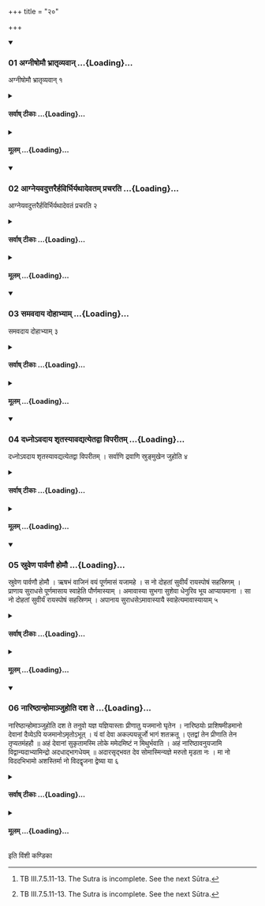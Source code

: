 +++
title = "२०"

+++

<div class="js_include" includetitle="true" newlevelforh1="3" unfilled url="/vedAH_yajuH/taittirIyam/sUtram/ApastambaH/shrautam/vishvAsa-prastutiH/02/20/01_agnIShomau_bhrAtRvyavAn.md">
<details open><summary><h3>01 अग्नीषोमौ भ्रातृव्यवान् ...{Loading}...</h3></summary>

अग्नीषोमौ भ्रातृव्यवान् १
</details>
</div>
<div class="js_include collapsed" newlevelforh1="4" title="सर्वाष् टीकाः" unfilled url="/vedAH_yajuH/taittirIyam/sUtram/ApastambaH/shrautam/sarvASh_TIkAH/02/20/01_agnIShomau_bhrAtRvyavAn.md">
<details><summary><h4>सर्वाष् टीकाः ...{Loading}...</h4></summary>
<details><summary>थिते</summary>

1. One who has enemies (should offer the Upāṁśu-offering) to Agni and Soma.
</details>
</details>
</div>
<div class="js_include collapsed" newlevelforh1="4" title="मूलम्" unfilled url="/vedAH_yajuH/taittirIyam/sUtram/ApastambaH/shrautam/mUlam/02/20/01_agnIShomau_bhrAtRvyavAn.md">
<details><summary><h4>मूलम् ...{Loading}...</h4></summary>

अग्नीषोमौ भ्रातृव्यवान् १
</details>
</div>
<div class="js_include" includetitle="true" newlevelforh1="3" unfilled url="/vedAH_yajuH/taittirIyam/sUtram/ApastambaH/shrautam/vishvAsa-prastutiH/02/20/02_AgneyavaduttarairhavirbhiryathAdevatam_pracharati.md">
<details open><summary><h3>02 आग्नेयवदुत्तरैर्हविर्भिर्यथादेवतम् प्रचरति ...{Loading}...</h3></summary>

आग्नेयवदुत्तरैर्हविर्भिर्यथादेवतं प्रचरति २
</details>
</div>
<div class="js_include collapsed" newlevelforh1="4" title="सर्वाष् टीकाः" unfilled url="/vedAH_yajuH/taittirIyam/sUtram/ApastambaH/shrautam/sarvASh_TIkAH/02/20/02_AgneyavaduttarairhavirbhiryathAdevatam_pracharati.md">
<details><summary><h4>सर्वाष् टीकाः ...{Loading}...</h4></summary>
<details><summary>थिते</summary>

2. (The Adhvaryu) performs the ritual of the further oblations in accordance with the deities (for whom they are in tended) in the same manner as in the case of (the bread in tended for) Agni.
</details>
</details>
</div>
<div class="js_include collapsed" newlevelforh1="4" title="मूलम्" unfilled url="/vedAH_yajuH/taittirIyam/sUtram/ApastambaH/shrautam/mUlam/02/20/02_AgneyavaduttarairhavirbhiryathAdevatam_pracharati.md">
<details><summary><h4>मूलम् ...{Loading}...</h4></summary>

आग्नेयवदुत्तरैर्हविर्भिर्यथादेवतं प्रचरति २
</details>
</div>
<div class="js_include" includetitle="true" newlevelforh1="3" unfilled url="/vedAH_yajuH/taittirIyam/sUtram/ApastambaH/shrautam/vishvAsa-prastutiH/02/20/03_samavadAya_dohAbhyAm.md">
<details open><summary><h3>03 समवदाय दोहाभ्याम् ...{Loading}...</h3></summary>

समवदाय दोहाभ्याम् ३
</details>
</div>
<div class="js_include collapsed" newlevelforh1="4" title="सर्वाष् टीकाः" unfilled url="/vedAH_yajuH/taittirIyam/sUtram/ApastambaH/shrautam/sarvASh_TIkAH/02/20/03_samavadAya_dohAbhyAm.md">
<details><summary><h4>सर्वाष् टीकाः ...{Loading}...</h4></summary>
<details><summary>थिते</summary>

3. Having (first) taken out the portions from the two milks (sour and boiled, he performs the offerings of them).
</details>
</details>
</div>
<div class="js_include collapsed" newlevelforh1="4" title="मूलम्" unfilled url="/vedAH_yajuH/taittirIyam/sUtram/ApastambaH/shrautam/mUlam/02/20/03_samavadAya_dohAbhyAm.md">
<details><summary><h4>मूलम् ...{Loading}...</h4></summary>

समवदाय दोहाभ्याम् ३
</details>
</div>
<div class="js_include" includetitle="true" newlevelforh1="3" unfilled url="/vedAH_yajuH/taittirIyam/sUtram/ApastambaH/shrautam/vishvAsa-prastutiH/02/20/04_dadhno-vadAya_shRtasyAvadyatyetadvA_viparItam.md">
<details open><summary><h3>04 दध्नोऽवदाय शृतस्यावद्यत्येतद्वा विपरीतम् ...{Loading}...</h3></summary>

दध्नोऽवदाय शृतस्यावद्यत्येतद्वा विपरीतम् । सर्वाणि द्रवाणि स्रुङ्मुखेन जुहोति ४
</details>
</div>
<div class="js_include collapsed" newlevelforh1="4" title="सर्वाष् टीकाः" unfilled url="/vedAH_yajuH/taittirIyam/sUtram/ApastambaH/shrautam/sarvASh_TIkAH/02/20/04_dadhno-vadAya_shRtasyAvadyatyetadvA_viparItam.md">
<details><summary><h4>सर्वाष् टीकाः ...{Loading}...</h4></summary>
<details><summary>थिते</summary>

4. Having (first) taken out a portion from the curds, he takes out a portion from the boiled milk; or it is done in the reverse order. He offers all the liquid substances with the mouth of the ladle (viz. Juhū).
</details>
</details>
</div>
<div class="js_include collapsed" newlevelforh1="4" title="मूलम्" unfilled url="/vedAH_yajuH/taittirIyam/sUtram/ApastambaH/shrautam/mUlam/02/20/04_dadhno-vadAya_shRtasyAvadyatyetadvA_viparItam.md">
<details><summary><h4>मूलम् ...{Loading}...</h4></summary>

दध्नोऽवदाय शृतस्यावद्यत्येतद्वा विपरीतम् । सर्वाणि द्रवाणि स्रुङ्मुखेन जुहोति ४
</details>
</div>
<div class="js_include" includetitle="true" newlevelforh1="3" unfilled url="/vedAH_yajuH/taittirIyam/sUtram/ApastambaH/shrautam/vishvAsa-prastutiH/02/20/05_sruveNa_pArvaNau_homau.md">
<details open><summary><h3>05 स्रुवेण पार्वणौ होमौ ...{Loading}...</h3></summary>

स्रुवेण पार्वणौ होमौ । ऋषभं वाजिनं वयं पूर्णमासं यजामहे । स नो दोहतां सुवीर्यं रायस्पोषं सहस्रिणम् । प्राणाय सुराधसे पूर्णमासाय स्वाहेति पौर्णमास्याम् । अमावास्या सुभगा सुशेवा धेनुरिव भूय आप्यायमाना । सा नो दोहतां सुवीर्यं रायस्पोषं सहस्रिणम् । अपानाय सुराधसेऽमावास्यायै स्वाहेत्यमावास्यायाम् ५
</details>
</div>
<div class="js_include collapsed" newlevelforh1="4" title="सर्वाष् टीकाः" unfilled url="/vedAH_yajuH/taittirIyam/sUtram/ApastambaH/shrautam/sarvASh_TIkAH/02/20/05_sruveNa_pArvaNau_homau.md">
<details><summary><h4>सर्वाष् टीकाः ...{Loading}...</h4></summary>
<details><summary>थिते</summary>

5. (He offers) the Pārvaṇa-homas by means of the Sruva (spoon): with r̥ṣabhaṁ vajinaṁ vayam...[^1] on the full-moon day; with amāvāsyā subhagā...[^2] on the new-moon-day.  

[^1-2]: TB III.7.5.13.
</details>
</details>
</div>
<div class="js_include collapsed" newlevelforh1="4" title="मूलम्" unfilled url="/vedAH_yajuH/taittirIyam/sUtram/ApastambaH/shrautam/mUlam/02/20/05_sruveNa_pArvaNau_homau.md">
<details><summary><h4>मूलम् ...{Loading}...</h4></summary>

स्रुवेण पार्वणौ होमौ । ऋषभं वाजिनं वयं पूर्णमासं यजामहे । स नो दोहतां सुवीर्यं रायस्पोषं सहस्रिणम् । प्राणाय सुराधसे पूर्णमासाय स्वाहेति पौर्णमास्याम् । अमावास्या सुभगा सुशेवा धेनुरिव भूय आप्यायमाना । सा नो दोहतां सुवीर्यं रायस्पोषं सहस्रिणम् । अपानाय सुराधसेऽमावास्यायै स्वाहेत्यमावास्यायाम् ५
</details>
</div>
<div class="js_include" includetitle="true" newlevelforh1="3" unfilled url="/vedAH_yajuH/taittirIyam/sUtram/ApastambaH/shrautam/vishvAsa-prastutiH/02/20/06_nAriShThAnhomAnjuhoti_dasha_te.md">
<details open><summary><h3>06 नारिष्ठान्होमाञ्जुहोति दश ते ...{Loading}...</h3></summary>

नारिष्ठान्होमाञ्जुहोति दश ते तनुवो यज्ञ यज्ञियास्ताः प्रीणातु यजमानो घृतेन । नारिष्ठयोः प्राशिषमीडमानो देवानां दैव्येऽपि यजमानोऽमृतोऽभूत् । यं वां देवा अकल्पयन्नूर्जो भागं शतक्रतू । एतद्वां तेन प्रीणाति तेन तृप्यतमंहहौ ॥ अहं देवानां सुकृतामस्मि लोके ममेदमिष्टं न मिथुर्भवाति । अहं नारिष्ठावनुयजामि विद्वान्यदाभ्यामिन्द्रो अदधाद्भागधेयम् ॥ अदारसृद्भवत देव सोमास्मिन्यज्ञे मरुतो मृडता नः । मा नो विददभिभामो अशस्तिर्मा नो विदद्वृजना द्वेष्या या ६
</details>
</div>
<div class="js_include collapsed" newlevelforh1="4" title="सर्वाष् टीकाः" unfilled url="/vedAH_yajuH/taittirIyam/sUtram/ApastambaH/shrautam/sarvASh_TIkAH/02/20/06_nAriShThAnhomAnjuhoti_dasha_te.md">
<details><summary><h4>सर्वाष् टीकाः ...{Loading}...</h4></summary>
<details><summary>थिते</summary>

6. (Then) he offers the Nāriṣṭha-homas. With daśa te tanuvaḥ....[^1]  

[^1]: TB III.7.5.11-13. The Sutra is incomplete. See the next Sūtra.
</details>
</details>
</div>
<div class="js_include collapsed" newlevelforh1="4" title="मूलम्" unfilled url="/vedAH_yajuH/taittirIyam/sUtram/ApastambaH/shrautam/mUlam/02/20/06_nAriShThAnhomAnjuhoti_dasha_te.md">
<details><summary><h4>मूलम् ...{Loading}...</h4></summary>

नारिष्ठान्होमाञ्जुहोति दश ते तनुवो यज्ञ यज्ञियास्ताः प्रीणातु यजमानो घृतेन । नारिष्ठयोः प्राशिषमीडमानो देवानां दैव्येऽपि यजमानोऽमृतोऽभूत् । यं वां देवा अकल्पयन्नूर्जो भागं शतक्रतू । एतद्वां तेन प्रीणाति तेन तृप्यतमंहहौ ॥ अहं देवानां सुकृतामस्मि लोके ममेदमिष्टं न मिथुर्भवाति । अहं नारिष्ठावनुयजामि विद्वान्यदाभ्यामिन्द्रो अदधाद्भागधेयम् ॥ अदारसृद्भवत देव सोमास्मिन्यज्ञे मरुतो मृडता नः । मा नो विददभिभामो अशस्तिर्मा नो विदद्वृजना द्वेष्या या ६
</details>
</div>

  
इति विंशी कण्डिका 
